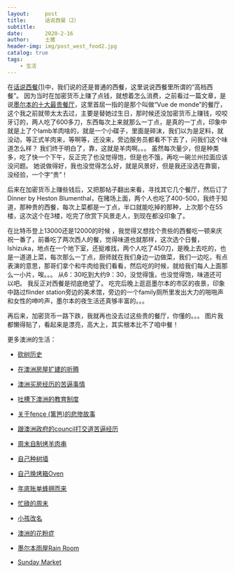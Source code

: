 ```yaml
---
layout:     post
title:      话说西餐（2）
subtitle:   
date:       2020-2-16
author:     土猪
header-img: img/post_west_food2.jpg
catalog: true
tags:
    - 生活
---
```


在[话说西餐(1)](http://livinginau.life/2018/08/06/%E8%AF%B4%E8%AF%B4%E8%A5%BF%E9%A4%901/)中，我们说的还是普通的西餐，这里说说西餐里所谓的“高档西餐”。 因为当时在加密货币上赚了点钱，就想着怎么消费，之前看过一篇文章，是说[墨尔本的十大最贵餐厅](https://www.aoweibang.com/view/32933029/)，这里首屈一指的是那个叫做“Vue de monde”的餐厅，这个我之前就带太太去过，主要是替她过生日，那时候还没加密货币上赚钱，咬咬牙订的，两人吃了600多刀，东西每次上来就那么一丁点，是真的一丁点，印象中就是上了个lamb羊肉啥的，就是一个小碟子，里面是碎沫，我们以为是足料，就没动，等正式羊肉来，等啊等，还没来，旁边服务员都看不下去了，问我们这个味道怎么样？ 我们终于明白了，靠，这就是羊肉啊。。。 虽然每次量少，但是种类多，吃了快一个下午，反正完了也没觉得饱，但是也不饿，再吃一碗兰州拉面应该没问题。 她说做得好，我也没觉得怎么好，就是风景好，但是我还没选在靠窗，没经验，一个字“贵”！ 



后来在加密货币上赚些钱后，又把那帖子翻出来看，寻找其它几个餐厅，然后订了Dinner by Heston Blumenthal，在赌场上面，两个人也吃了400-500，我终于知道，那种贵的西餐，每次上菜都是一丁点，半口就能吃掉的那种，上次那个在55楼，这次这个在3楼，吃完了欣赏下风景走人，到现在都没印象了。


在比特币登上13000还是12000的时候 ，我觉得又想找个贵些的西餐吃一顿来庆祝一番了，前番吃了两次西人的餐，觉得味道也就那样，这次选个日餐，Ishizuka，地点在一个地下室，还挺难找，两个人吃了450刀，是晚上去吃的，也是一道道上菜，每次那么一丁点，厨师就在我们身边一边做菜，我们一边吃，有点表演的意思，那哥们拿个和牛肉给我们看看，然后吃的时候，就给我们每人上面那么一小片，唉。。。  从6：30吃到大约9：30，没觉得饿，也没觉得饱，味道还可以吧。 我反正对西餐是彻底绝望了。 吃完后晚上逛逛墨尔本的市区的夜景，印象中路过flinder station旁边的美术馆，旁边的一个family厕所里发出大力的啪啪声和女性的呻吟声，墨尔本的夜生活还真够丰富的。。。




再后来，加密货币一路下跌，我就再也没去过这些贵的餐厅，你懂的。。。  图片我都懒得贴了，看起来是漂亮，高大上，其实根本比不了咱中餐！



更多澳洲的生活：

- [砍树历史](http://livinginau.life/2019/12/29/%E7%A0%8D%E6%A0%91%E5%8E%86%E5%8F%B2/)

- [在澳洲房屋扩建的折腾](http://livinginau.life/2019/12/19/%E5%9C%A8%E6%BE%B3%E6%B4%B2%E6%88%BF%E5%B1%8B%E6%89%A9%E5%BB%BA%E7%9A%84%E6%8A%98%E8%85%BE/)

- 
  [澳洲买房经历的苦逼事情](http://livinginau.life/2019/12/18/%E6%BE%B3%E6%B4%B2%E4%B9%B0%E6%88%BF%E7%BB%8F%E5%8E%86%E7%9A%84%E8%8B%A6%E9%80%BC%E4%BA%8B%E6%83%85/)

- 
  [吐槽下澳洲的教育制度](http://livinginau.life/2019/12/13/%E5%90%90%E6%A7%BD%E6%BE%B3%E6%B4%B2%E6%95%99%E8%82%B2%E5%88%B6%E5%BA%A6/)

- [关于fence (篱笆)的悲惨故事](http://livinginau.life/2019/12/01/%E5%85%B3%E4%BA%8Efence%E7%9A%84%E6%82%B2%E6%83%A8%E6%95%85%E4%BA%8B/)

- [跟澳洲政府的council打交道苦逼经历](http://livinginau.life/2019/11/29/%E8%B7%9F%E6%BE%B3%E6%B4%B2%E6%94%BF%E5%BA%9C%E7%9A%84council%E6%89%93%E4%BA%A4%E9%81%93%E8%8B%A6%E9%80%BC%E7%BB%8F%E5%8E%86/)

- [周末自制烤羊肉串](http://livinginau.life/2014/03/03/%E5%91%A8%E6%9C%AB%E8%87%AA%E5%88%B6%E7%83%A4%E7%BE%8A%E8%82%89%E4%B8%B2/)

- [自己种树墙](http://livinginau.life/2020/03/10/%E8%87%AA%E5%B7%B1%E7%A7%8D%E6%A0%91%E5%A2%99/)

- [自己换烤箱Oven](http://livinginau.life/2020/02/12/%E8%87%AA%E5%B7%B1%E6%8D%A2oven/)

- [年底账单蜂拥而来](http://livinginau.life/2019/11/29/%E8%B4%A6%E5%8D%95%E8%9C%82%E6%8B%A5%E8%80%8C%E6%9D%A5/)

- [忙碌的周末](http://livinginau.life/2019/11/12/%E5%BF%99%E7%A2%8C%E7%9A%84%E5%91%A8%E6%9C%AB/)

- [小孩改名](http://livinginau.life/2019/11/10/%E5%B0%8F%E5%AD%A9%E6%94%B9%E5%90%8D/)

- [澳洲的花粉症](http://livinginau.life/2018/08/10/%E6%BE%B3%E6%B4%B2%E7%9A%84%E8%8A%B1%E7%B2%89%E7%97%87/)

- [墨尔本雨屋Rain Room](http://livinginau.life/2020/01/13/rain-room/)

- [Sunday Market](http://livinginau.life/2020/01/12/Sunday-Market/)